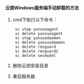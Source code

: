 #### 云锁Windows服务端手动卸载的方法

1. cmd下执行以下命令：         

        sc stop yunsuoagent
        sc delete yunsuoagent
        sc stop yunsuodaemon
        sc delete yunsuodaemon
        sc delete resguard
        sc delete resguard2
        sc delete secmodel  
  
2. 删除云锁安装目录
 
3. 重启服务器